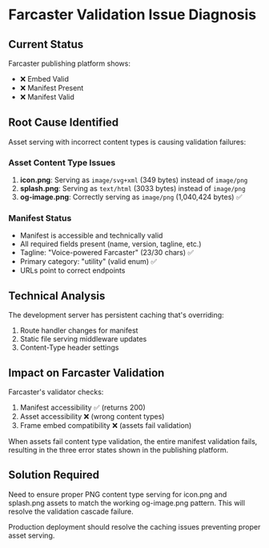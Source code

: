 # Farcaster Validation Issue Diagnosis

## Current Status
Farcaster publishing platform shows:
- ❌ Embed Valid  
- ❌ Manifest Present
- ❌ Manifest Valid

## Root Cause Identified
Asset serving with incorrect content types is causing validation failures:

### Asset Content Type Issues
1. **icon.png**: Serving as `image/svg+xml` (349 bytes) instead of `image/png`
2. **splash.png**: Serving as `text/html` (3033 bytes) instead of `image/png`
3. **og-image.png**: Correctly serving as `image/png` (1,040,424 bytes) ✅

### Manifest Status
- Manifest is accessible and technically valid
- All required fields present (name, version, tagline, etc.)
- Tagline: "Voice-powered Farcaster" (23/30 chars) ✅
- Primary category: "utility" (valid enum) ✅
- URLs point to correct endpoints

## Technical Analysis
The development server has persistent caching that's overriding:
1. Route handler changes for manifest
2. Static file serving middleware updates
3. Content-Type header settings

## Impact on Farcaster Validation
Farcaster's validator checks:
1. Manifest accessibility ✅ (returns 200)
2. Asset accessibility ❌ (wrong content types)
3. Frame embed compatibility ❌ (assets fail validation)

When assets fail content type validation, the entire manifest validation fails, resulting in the three error states shown in the publishing platform.

## Solution Required
Need to ensure proper PNG content type serving for icon.png and splash.png assets to match the working og-image.png pattern. This will resolve the validation cascade failure.

Production deployment should resolve the caching issues preventing proper asset serving.